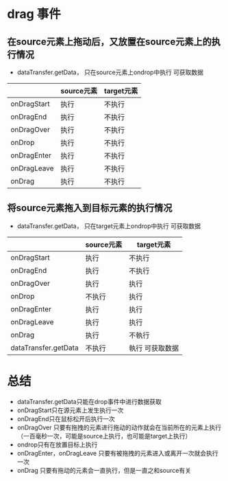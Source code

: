 # drag 事件

## 在source元素上拖动后，又放置在source元素上的执行情况
+ dataTransfer.getData， 只在source元素上ondrop中执行 可获取数据

|                      | source元素          | target元素 |
|----------------------|-------------------|----------|
| onDragStart          | 执行                | 不执行      |
| onDragEnd            | 执行                | 不执行      |
| onDragOver           | 执行                | 不执行      |
| onDrop               | 执行                | 不执行      |
| onDragEnter          | 执行                | 不执行      |
| onDragLeave          | 执行                | 不执行      |
| onDrag               | 执行                | 不执行      |


## 将source元素拖入到目标元素的执行情况
+ dataTransfer.getData， 只在target元素上ondrop中执行 可获取数据

|                      | source元素 | target元素 |
|----------------------|----------|----------|
| onDragStart          | 执行       | 不执行      |
| onDragEnd            | 执行       | 不执行      |
| onDragOver           | 执行       | 执行       |
| onDrop               | 不执行      | 执行       |
| onDragEnter          | 执行       | 执行       |
| onDragLeave          | 执行       | 执行       |
| onDrag               | 执行       | 不執行      |
| dataTransfer.getData | 不执行      | 執行 可获取数据 |


# 总结
+ dataTransfer.getData只能在drop事件中进行数据获取
+ onDragStart只在源元素上发生执行一次
+ onDragEnd只在鼠标松开后执行一次
+ onDragOver 只要有拖拽的元素进行拖动的动作就会在当前所在的元素上执行（一百毫秒一次，可能是source上执行，也可能是target上执行）
+ ondrop只有在放置目标上执行
+ onDragEnter，onDragLeave 只要有被拖拽的元素进入或离开一次就会执行一次
+ onDrag 只要有拖动的元素会一直执行，但是一直之和source有关